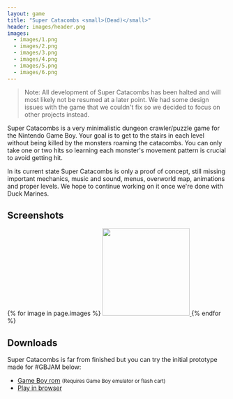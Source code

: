 ```yaml
---
layout: game
title: "Super Catacombs <small>(Dead)</small>"
header: images/header.png
images:
  - images/1.png
  - images/2.png
  - images/3.png
  - images/4.png
  - images/5.png
  - images/6.png
---
```

> Note: All development of Super Catacombs has been halted and will most likely not be resumed at a later point.
> We had some design issues with the game that we couldn't fix so we decided to focus on other projects instead.

Super Catacombs is a very minimalistic dungeon crawler/puzzle game for the Nintendo Game Boy.
Your goal is to get to the stairs in each level without being killed by the monsters roaming the catacombs.
You can only take one or two hits so learning each monster's movement pattern is crucial to avoid getting hit.

In its current state Super Catacombs is only a proof of concept, still missing important mechanics, music and sound,
menus, overworld map, animations and proper levels. We hope to continue working on it once we're done with Duck Marines.

## Screenshots ##
<div class="centered">
{% for image in page.images %}
<a href="{{ image }}">
	<img src="{{ image }}" width="200" class="thumbnail" />
</a>
{% endfor %}
</div>

## Downloads ##

Super Catacombs is far from finished but you can try the initial prototype made for #GBJAM below:

* [Game Boy rom](https://bitbucket.org/SimonLarsen/tangram-files/downloads/catacomb.gb) <small>(Requires Game Boy emulator or flash cart)</small>
* [Play in browser](http://tangramgames.dk/supercatacombs-online/)

